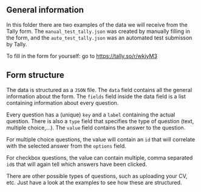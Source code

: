 ## General information

In this folder there are two examples of the data we will receive from the Tally form.
The `manual_test_tally.json` was created by manually filling in the form, and the `auto_test_tally.json` was an automated test submisson by Tally.

To fill in the form for yourself: go to https://tally.so/r/wkjyM3

## Form structure

The data is structured as a `JSON` file. 
The `data` field contains all the general information about the form. The `fields` field inside the data field is a list containing information about every question. 

Every question has a (unique) `key` and a `label` containing the actual question. There is also a `type` field that specifies the type of question (text, multiple choice,...). The `value` field contains the answer to the question.

For multiple choice questions, the value will contain an  `id` that will correlate with the selected answer from the `options` field.

For checkbox questions, the value can contain multiple, comma separated `id`s that will again tell which answers have been clicked.

There are other possible types of questions, such as uploading your CV, etc. Just have a look at the examples to see how these are structured.







